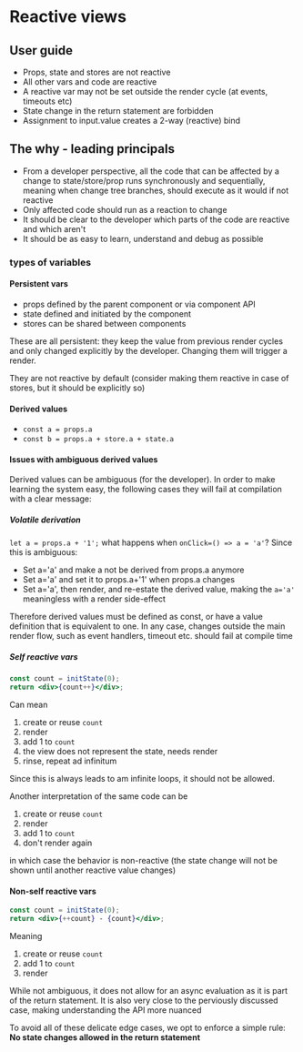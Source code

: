 # Reactive views

## User guide

- Props, state and stores are not reactive
- All other vars and code are reactive
- A reactive var may not be set outside the render cycle (at events, timeouts etc)
- State change in the return statement are forbidden
- Assignment to input.value creates a 2-way (reactive) bind

## The why - leading principals

- From a developer perspective, all the code that can be affected by a change to state/store/prop runs synchronously and sequentially, meaning when change tree branches, should execute as it would if not reactive
- Only affected code should run as a reaction to change
- It should be clear to the developer which parts of the code are reactive and which aren't
- It should be as easy to learn, understand and debug as possible

### types of variables

#### Persistent vars

- props defined by the parent component or via component API
- state defined and initiated by the component
- stores can be shared between components

These are all persistent: they keep the value from previous render cycles and only changed explicitly by the developer. Changing them will trigger a render.

They are not reactive by default
(consider making them reactive in case of stores, but it should be explicitly so)

#### Derived values

- `const a = props.a`
- `const b = props.a + store.a + state.a`

#### Issues with ambiguous derived values

Derived values can be ambiguous (for the developer). In order to make learning the system easy, the following cases they will fail at compilation with a clear message:

##### Volatile derivation

`let a = props.a + '1';`
what happens when `onClick=() => a = 'a'`?
Since this is ambiguous:

- Set a='a' and make a not be derived from props.a anymore
- Set a='a' and set it to props.a+'1' when props.a changes
- Set a='a', then render, and re-estate the derived value, making the `a='a'` meaningless with a render side-effect

Therefore derived values must be defined as const, or have a value definition that is equivalent to one.
In any case, changes outside the main render flow, such as event handlers, timeout etc.
should fail at compile time

##### Self reactive vars

```jsx
const count = initState(0);
return <div>{count++}</div>;
```

Can mean

1. create or reuse `count`
2. render
3. add 1 to `count`
4. the view does not represent the state, needs render
5. rinse, repeat ad infinitum

Since this is always leads to am infinite loops, it should not be allowed.


Another interpretation of the same code can be

1. create or reuse `count`
2. render
3. add 1 to `count`
4. don't render again

in which case the behavior is non-reactive (the state change will not be shown until another reactive value changes)

#### Non-self reactive vars

```jsx
const count = initState(0);
return <div>{++count} - {count}</div>;
```

Meaning

1. create or reuse `count`
2. add 1 to `count`
3. render

While not ambiguous, it does not allow for an async evaluation as it is part of the return statement. It is also very close to the perviously discussed case, making understanding the API more nuanced


To avoid all of these delicate edge cases, we opt to enforce a simple rule:
**No state changes allowed in the return statement**
